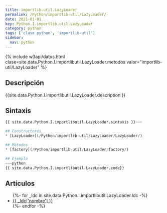 ```yaml
---
title: importlib.util.LazyLoader
permalink: /Python/importlib-util/LazyLoader/
date: 2021-01-01
key: Python.I.importlib.util.LazyLoader
category: python
tags: ['clase python', 'importlib-util']
sidebar: 
  nav: python
---
```


{% include w3api/datos.html clase=site.data.Python.I.importlibutil.LazyLoader.metodos valor="importlib-util/LazyLoader" %}

## Descripción
{{site.data.Python.I.importlibutil.LazyLoader.description }}

## Sintaxis
~~~python
{{ site.data.Python.I.importlibutil.LazyLoader.sintaxis }}~~~

## Constructores
* [LazyLoader](/Python/importlib-util/LazyLoader/LazyLoader/)

## Métodos
* [factory](/Python/importlib-util/LazyLoader/factory/)

## Ejemplo
~~~python
{{ site.data.Python.I.importlibutil.LazyLoader.code}}
~~~

## Artículos
<ul>
{%- for _ldc in site.data.Python.I.importlibutil.LazyLoader.ldc -%}
   <li>
       <a href="{{_ldc['url'] }}">{{ _ldc['nombre'] }}</a>
   </li>
{%- endfor -%}
</ul>
